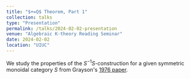 ```yaml
---
title: "$+=Q$ Theorem, Part 1"
collection: talks
type: "Presentation"
permalink: /talks/2024-02-02-presentation
venue: "Algebraic K-theory Reading Seminar"
date: 2024-02-02
location: "UIUC"
---
```


We study the properties of the $S^{-1}S$-construction for a given symmetric monoidal category $S$ from Grayson's [1976 paper](https://link.springer.com/chapter/10.1007/BFb0080003). 
